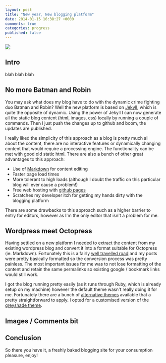 ```yaml
---
layout: post
title: "New year, New blogging platform"
date: 2014-01-15 16:38:27 +0000
comments: true
categories: progress
published: false
---
```


<img src="http://imageshack.com/a/img827/7426/w5v5.png " class="alignleft" alttext="Octopress Logo"  />

## Intro

blah blah blah 

## No more Batman and Robin

You may ask what does my blog have to do with the dynamic crime fighting duo Batman and Robin? Well the new platform is based on [Jekyll](http://jekyllrb.com/), which is quite the opposite of dynamic. Using the power of Jekyll I can now generate all the static blog content (html, images, css) locally by running a couple of commands. Then I just push the changes up to github and boom, the updates are published. 

I really liked the simplicity of this approach as a blog is pretty much all about the content, there are no interactive features or dynamically changing content that would require a processing engine. The functionality can be met with good old static html. There are also a bunch of other great advantages to this approach:

- Use of [Markdown](https://github.com/NeQuissimus/MarkdownByExample/wiki/MarkdownSyntax) for content editing 
- Faster page load times
- More tolerant to high loads (although I doubt the traffic on this particular blog will ever cause a problem!) 
- Free web hosting with [github pages](http://octopress.org/docs/deploying/github/)
- Scratches my developer itch for getting my hands dirty with the blogging platform 

There are some drawbacks to this approach such as a higher barrier to entry for editors, however as I'm the only editor that isn't a problem for me. 

## Wordpress meet Octopress

Having settled on a new platform I needed to extract the content from my existing wordpress blog and convert it into a format suitable for Octopress (ie. Markdown). Fortunately this is a fairly [well travelled road](http://import.jekyllrb.com/) and my posts were pretty basically formatted so the conversion process was pretty painless. The most important issues for me was to not lose formatting of the content and retain the same permalinks so existing google / bookmark links would still work.

I got the blog running pretty easily (as it runs through Ruby, which is already setup on my machine) however the default theme wasn't really doing it for me. Fortunately there are a bunch of [alternative themes](http://opthemes.com/) available that a pretty straightforward to apply. I opted for a customised version of the [greyshade theme](https://github.com/shashankmehta/greyshade).

## Images / Comments bit

## Conclusion
So there you have it, a freshly baked blogging site for your consumption pleasure, enjoy!



    
  

          




